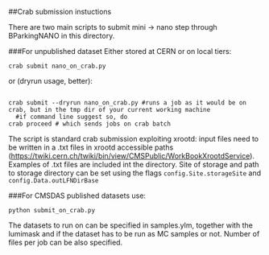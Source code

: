 ##Crab submission instuctions

There are two main scripts to submit mini -> nano step through BParkingNANO in this directory.

###For unpublished dataset
Either stored at CERN or on local tiers:
```
crab submit nano_on_crab.py
```

or (dryrun usage, better):
```

crab submit --dryrun nano_on_crab.py #runs a job as it would be on crab, but in the tmp dir of your current working machine
  #if command line suggest so, do
crab proceed # which sends jobs on crab batch
```

The script is standard crab submission exploiting xrootd: input files need to be written in a .txt files in xrootd accessible paths (https://twiki.cern.ch/twiki/bin/view/CMSPublic/WorkBookXrootdService). Examples of .txt files are included int the directory.
Site of storage and path to storage directory can be set using the flags `config.Site.storageSite` and `config.Data.outLFNDirBase`


###For CMSDAS published datasets
use:
```
python submit_on_crab.py
```
The datasets to run on can be specified in samples.ylm, together with the lumimask and if the dataset has to be run as MC samples or not. Number of files per job can be also specified.



